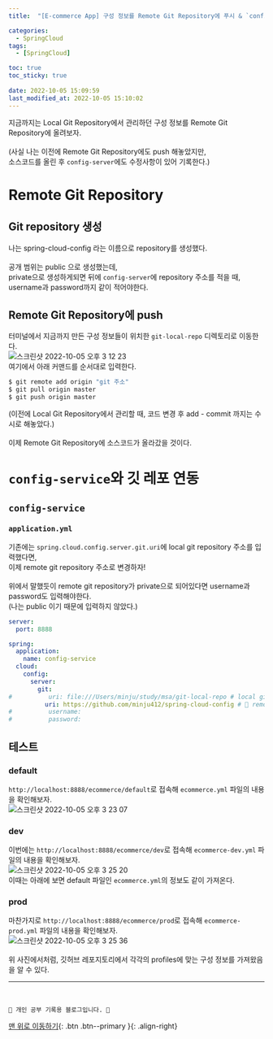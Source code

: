 ```yaml
---
title:  "[E-commerce App] 구성 정보를 Remote Git Repository에 푸시 & `config-service`와 깃 레포 연동 "

categories:
  - SpringCloud
tags:
  - [SpringCloud]

toc: true
toc_sticky: true
 
date: 2022-10-05 15:09:59
last_modified_at: 2022-10-05 15:10:02
---
```


지금까지는 Local Git Repository에서 관리하던 구성 정보를 Remote Git Repository에 올려보자.<br><br>
(사실 나는 이전에 Remote Git Repository에도 push 해놓았지만, <br>
소스코드를 올린 후 `config-server`에도 수정사항이 있어 기록한다.)

# Remote Git Repository
## Git repository 생성
나는 spring-cloud-config 라는 이름으로 repository를 생성했다.<br><br>
공개 범위는 public 으로 생성했는데, <br>
private으로 생성하게되면 뒤에 `config-server`에 repository 주소를 적을 때, username과 password까지 같이 적어야한다.

## Remote Git Repository에 push
터미널에서 지금까지 만든 구성 정보들이 위치한 `git-local-repo` 디렉토리로 이동한다.<br>
![스크린샷 2022-10-05 오후 3 12 23](https://user-images.githubusercontent.com/59405576/193993093-82ed3dcd-3a43-4f14-ad0e-e7298df0cf12.png)<br>
여기에서 아래 커맨드를 순서대로 입력한다.
```bash
$ git remote add origin "git 주소"
$ git pull origin master
$ git push origin master
```
(이전에 Local Git Repository에서 관리할 때, 코드 변경 후 add - commit 까지는 수시로 해놓았다.)<br><br>
이제 Remote Git Repository에 소스코드가 올라갔을 것이다.

# `config-service`와 깃 레포 연동
## `config-service`
### `application.yml`
기존에는 `spring.cloud.config.server.git.uri`에 local git repository 주소를 입력했다면, <br>
이제 remote git repository 주소로 변경하자!<br><br>
위에서 말했듯이 remote git repository가 private으로 되어있다면 username과 password도 입력해야한다.<br>
(나는 public 이기 때문에 입력하지 않았다.)
```yml
server:
  port: 8888

spring:
  application:
    name: config-service
  cloud:
    config:
      server:
        git:
#          uri: file:///Users/minju/study/msa/git-local-repo # local git repository 위치
          uri: https://github.com/minju412/spring-cloud-config # 🌟 remote git repository 주소
#          username:
#          password:
```

## 테스트
### default
`http://localhost:8888/ecommerce/default`로 접속해 `ecommerce.yml` 파일의 내용을 확인해보자.<br>
![스크린샷 2022-10-05 오후 3 23 07](https://user-images.githubusercontent.com/59405576/193994508-0bd6594f-aea0-4aea-ab0a-fcebc011c6ca.png)

### dev
이번에는 `http://localhost:8888/ecommerce/dev`로 접속해 `ecommerce-dev.yml` 파일의 내용을 확인해보자.<br>
![스크린샷 2022-10-05 오후 3 25 20](https://user-images.githubusercontent.com/59405576/193994839-fdd9e5b9-ba3d-4f50-9583-8f3ab6797ea5.png)<br>
이때는 아래에 보면 default 파일인 `ecommerce.yml`의 정보도 같이 가져온다.

### prod
마찬가지로 `http://localhost:8888/ecommerce/prod`로 접속해 `ecommerce-prod.yml` 파일의 내용을 확인해보자.<br>
![스크린샷 2022-10-05 오후 3 25 36](https://user-images.githubusercontent.com/59405576/193994879-e30f54f3-fb69-45ba-8d14-8e6b32a9cdf3.png)<br><br>
위 사진에서처럼, 깃허브 레포지토리에서 각각의 profiles에 맞는 구성 정보를 가져왔음을 알 수 있다.






***
<br>


    💛 개인 공부 기록용 블로그입니다. 👻

[맨 위로 이동하기](#){: .btn .btn--primary }{: .align-right}